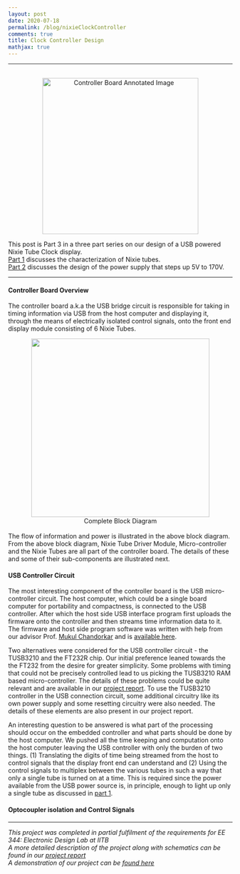 ```yaml
---
layout: post
date: 2020-07-18
permalink: /blog/nixieClockController
comments: true
title: Clock Controller Design
mathjax: true
---
```


***
<p align="center">
  <br>
  <img src="{{site.baseurl}}/assets/images/controller_annotated.png" alt="Controller Board Annotated Image" height='350'/>
</p>

This post is Part 3 in a three part series on our design of a USB powered Nixie Tube Clock display. <br>
[Part 1]({{site.baseurl}}/blog/nixieClock) discusses the characterization of Nixie tubes. <br>
[Part 2]({{site.baseurl}}/blog/nixieClockPower) discusses the design of the power supply that steps up 5V to 170V.

***

#### **Controller Board Overview**
The controller board a.k.a the USB bridge circuit is responsible for taking in timing information via USB from the host computer and displaying it, through the means of electrically isolated control signals, onto the front end display module consisting of 6 Nixie Tubes.   
<div style="align: left; text-align:center;">
    <img src="{{site.baseurl}}/assets/images/block_diagram.png" height="400px"/>
    <div class="caption"> Complete Block Diagram </div>
</div>
<br>
The flow of information and power is illustrated in the above block diagram. From the above block diagram, Nixie Tube Driver Module, Micro-controller and the Nixie Tubes are all part of the controller board. The details of these and some of their sub-components are illustrated next.

#### **USB Controller Circuit**
The most interesting component of the controller board is the USB micro-controller circuit. The host computer, which could be a single board computer for portability and compactness, is connected to the USB controller. After which the host side USB interface program first uploads the firmware onto the controller and then streams time information data to it. The firmware and host side program software was written with help from our advisor Prof. [Mukul Chandorkar](https://www.ee.iitb.ac.in/~mukul/) and is [available here](https://github.com/ishank-juneja/TUSB3210-Controller).

Two alternatives were considered for the USB controller circuit - the TUSB3210 and the FT232R chip. Our initial preference leaned towards the the FT232 from the desire for greater simplicity. Some problems with timing that could not be precisely controlled lead to us picking the TUSB3210 RAM based micro-controller. The details of these problems could be quite relevant and are available in our [project report](https://youtu.be/MN-FbMPmbiw). To use the TUSB3210 controller in the USB connection circuit, some additional circuitry like its own power supply and some resetting circuitry were also needed. The details of these elements are also present in our project report.     

An interesting question to be answered is what part of the processing should occur on the embedded controller and what parts should be done by the host computer. We pushed all the time keeping and computation onto the host computer leaving the USB controller with only the burden of two things. (1) Translating the digits of time being streamed from the host to control signals that the display front end can understand and (2) Using the control signals to multiplex between the various tubes in such a way that only a single tube is turned on at a time. This is required since the power available from the USB power source is, in principle, enough to light up only a single tube as discussed in [part 1]({{site.baseurl}}/blog/nixieClock). 

#### **Optocoupler isolation and Control Signals**


***
*This project was completed in partial fulfilment of the requirements for EE 344: Electronic Design Lab at IITB*<br>
*A more detailed description of the project along with schematics can be found in our [project report]({{site.baseurl}}/assets/docs/DD08_Design_Lab_report.pdf)*<br>
*A demonstration of our project can be [found here](https://youtu.be/MN-FbMPmbiw)*
